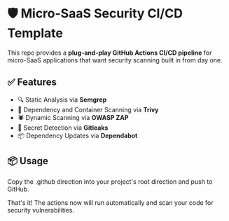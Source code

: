 # 🛡️ Micro-SaaS Security CI/CD Template

This repo provides a **plug-and-play GitHub Actions CI/CD pipeline** for micro-SaaS applications that want security scanning built in from day one.

## ✅ Features

- 🔍 Static Analysis via **Semgrep**
- 🧪 Dependency and Container Scanning via **Trivy**
- 🕷️ Dynamic Scanning via **OWASP ZAP**
- 🔐 Secret Detection via **Gitleaks**
- 📦 Dependency Updates via **Dependabot**

## 📦 Usage

Copy the .github direction into your project's root direction and push to GitHub.

That's it! The actions now will run automatically and scan your code for security vulnerabilities.

